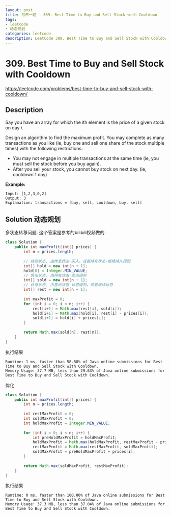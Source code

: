 ```yaml
---
layout: post
title: 每日一题 - 309. Best Time to Buy and Sell Stock with Cooldown
tags:
- leetcode
- 动态规划
categories: leetcode
description: LeetCode 309. Best Time to Buy and Sell Stock with Cooldown
---
```


# 309. Best Time to Buy and Sell Stock with Cooldown

https://leetcode.com/problems/best-time-to-buy-and-sell-stock-with-cooldown/

## Description

Say you have an array for which the *i*th element is the price of a given stock on day *i*.

Design an algorithm to find the maximum profit. You may complete as many transactions as you like (ie, buy one and sell one share of the stock multiple times) with the following restrictions:

- You may not engage in multiple transactions at the same time (ie, you must sell the stock before you buy again).
- After you sell your stock, you cannot buy stock on next day. (ie, cooldown 1 day)

**Example:**

```
Input: [1,2,3,0,2]
Output: 3 
Explanation: transactions = [buy, sell, cooldown, buy, sell]
```



## Solution 动态规划

多状态转移问题. 这个答案是参考的bilibili视频做的.

```java
class Solution {
    public int maxProfit(int[] prices) {
        int n = prices.length;
        
        // 持有状态, 由休息状态-买入，或者持有状态-继续持久得到
        int[] hold = new int[n + 1];
        hold[0] = Integer.MIN_VALUE;
        // 售出状态, 由持有状态-卖出得到
        int[] sold = new int[n + 1];
        // 休息状态, 由售出状态-休息得到，或者继续休息
        int[] rest = new int[n + 1];        
        
        int maxProfit = 0;
        for (int i = 0; i < n; i++) {            
            rest[i+1] = Math.max(rest[i], sold[i]);
            hold[i+1] = Math.max(hold[i], rest[i] - prices[i]);
            sold[i+1] = hold[i] + prices[i];
        }       
        
        return Math.max(sold[n], rest[n]);
    }
}
```

执行结果

```
Runtime: 1 ms, faster than 58.88% of Java online submissions for Best Time to Buy and Sell Stock with Cooldown.
Memory Usage: 37.7 MB, less than 29.63% of Java online submissions for Best Time to Buy and Sell Stock with Cooldown.

```

优化

```java
class Solution {
    public int maxProfit(int[] prices) {
        int n = prices.length;
        
        int restMaxProfit = 0;
        int soldMaxProfit = 0;
        int holdMaxProfit = Integer.MIN_VALUE;
        
        for (int i = 0; i < n; i++) {
            int preHoldMaxProfit = holdMaxProfit;
            holdMaxProfit = Math.max(holdMaxProfit, restMaxProfit - prices[i]);
            restMaxProfit = Math.max(restMaxProfit, soldMaxProfit);            
            soldMaxProfit = preHoldMaxProfit + prices[i];
        }       
        
        return Math.max(soldMaxProfit, restMaxProfit);
    }
}
```

执行结果

```
Runtime: 0 ms, faster than 100.00% of Java online submissions for Best Time to Buy and Sell Stock with Cooldown.
Memory Usage: 37.3 MB, less than 37.04% of Java online submissions for Best Time to Buy and Sell Stock with Cooldown.
```

